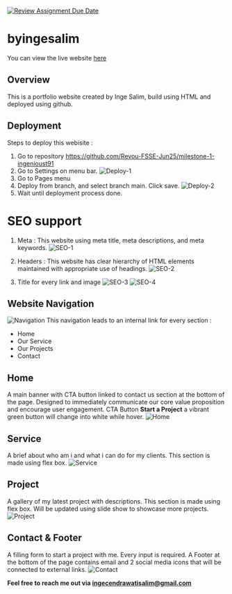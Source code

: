 [![Review Assignment Due Date](https://classroom.github.com/assets/deadline-readme-button-22041afd0340ce965d47ae6ef1cefeee28c7c493a6346c4f15d667ab976d596c.svg)](https://classroom.github.com/a/akoVEwkh)
# byingesalim
You can view the live website [here]()

## Overview
This is a portfolio website created by Inge Salim, build using HTML and deployed using github.

## Deployment
Steps to deploy this webisite :
1. Go to repository https://github.com/Revou-FSSE-Jun25/milestone-1-ingenioust91
2. Go to Settings on menu bar.
![Deploy-1](https://i.imgur.com/8bjFOAM.jpeg)
3. Go to Pages menu
4. Deploy from branch, and select branch main. Click save.
![Deploy-2](https://i.imgur.com/moLYGEY.jpeg)
5. Wait until deployment process done.

# SEO support
1. Meta :
This website using meta title, meta descriptions, and meta keywords.
![SEO-1](https://i.imgur.com/P21lDh0.jpeg)

2. Headers : 
This website has clear hierarchy of HTML elements maintained with appropriate use of headings.
![SEO-2](https://i.imgur.com/puMyoVY.jpeg)

3. Title for every link and image
![SEO-3](https://i.imgur.com/NoT5LJ6.jpeg) ![SEO-4](https://i.imgur.com/EFhyyWr.jpeg)

## Website Navigation
![Navigation](https://i.imgur.com/LgK9eGX.jpeg)
This navigation leads to an internal link for every section :
* Home
* Our Service
* Our Projects
* Contact

## Home
A main banner with CTA button linked to contact us section at the bottom of the page.
Designed to immediately communicate our core value proposition and encourage user engagement.
CTA Button **Start a Project** a vibrant green button will change into white while hover.
![Home](https://i.imgur.com/uQYV45A.jpeg)

## Service
A brief about who am i and what i can do for my clients. This section is made using flex box.
![Service](https://i.imgur.com/duVpfUX.jpeg)

## Project
A gallery of my latest project with descriptions. This section is made using flex box. Will be updated using slide show to showcase more projects.
![Project](https://i.imgur.com/uGNBH6q.jpeg)

## Contact & Footer
A filling form to start a project with me. Every input is required.
A Footer at the bottom of the page contains email and 2 social media icons that will be connected to external links.
![Contact](https://i.imgur.com/rvClpSW.jpeg)

**Feel free to reach me out via ingecendrawatisalim@gmail.com**